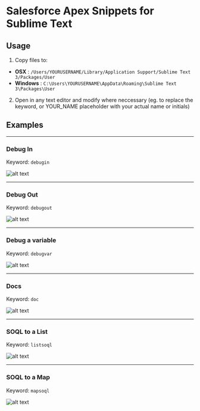 # Salesforce Apex Snippets for Sublime Text

## Usage

1. Copy files to:
  * **OSX** : ```/Users/YOURUSERNAME/Library/Application Support/Sublime Text 3/Packages/User```
  * **Windows** : ```C:\Users\YOURUSERNAME\AppData\Roaming\Sublime Text 3\Packages\User```
2. Open in any text editor and modify where neccessary (eg. to replace the keyword, or YOUR_NAME placeholder with your actual name or initials)



## Examples

---

### Debug In

Keyword: `debugin`

![alt text](https://user-images.githubusercontent.com/1554713/27648656-261069ee-5c27-11e7-9e6e-3acee4d9c2c9.gif "Debug In")

---


### Debug Out

Keyword: `debugout`

![alt text](https://user-images.githubusercontent.com/1554713/27648654-260da5f6-5c27-11e7-97b9-c8013296f2bd.gif "Debug In")

---


### Debug a variable

Keyword: `debugvar`

![alt text](https://user-images.githubusercontent.com/1554713/27648653-260a95be-5c27-11e7-8fb7-cad1a9826dfa.gif "Debug In")

---


### Docs

Keyword: `doc`

![alt text](https://user-images.githubusercontent.com/1554713/27648655-260f4820-5c27-11e7-9506-89c4b0b68e66.gif "Debug In")

---


### SOQL to a List

Keyword: `listsoql`

![alt text](https://user-images.githubusercontent.com/1554713/27648657-26162f6e-5c27-11e7-9b39-91c337b1e915.gif "Debug In")

---


### SOQL to a Map

Keyword: `mapsoql`

![alt text](https://user-images.githubusercontent.com/1554713/27648652-2608d01c-5c27-11e7-866b-8314a925704c.gif "Debug In")

